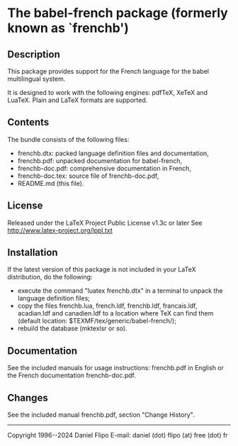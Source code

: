 The babel-french package (formerly known as `frenchb')
======================================================

Description
-----------

This package provides support for the French language for the babel
multilingual system.

It is designed to work with the following engines: pdfTeX, XeTeX and LuaTeX.
Plain and LaTeX formats are supported.

## Contents

The bundle consists of the following files:

* frenchb.dtx: packed language definition files and documentation,
* frenchb.pdf: unpacked documentation for babel-french,
* frenchb-doc.pdf: comprehensive documentation in French,
* frenchb-doc.tex: source file of frenchb-doc.pdf,
* README.md (this file).

License
-------

Released under the LaTeX Project Public License v1.3c or later
See http://www.latex-project.org/lppl.txt

## Installation

If the latest version of this package is not included in your LaTeX
distribution, do the following:

* execute the command "luatex frenchb.dtx" in a terminal to unpack
  the language definition files;
* copy the files frenchb.lua, french.ldf, frenchb.ldf, francais.ldf,
  acadian.ldf and canadien.ldf to a location where TeX can find them
  (default location: $TEXMF/tex/generic/babel-french/);
* rebuild the database (mktexlsr or so).

Documentation
-------------

See the included manuals for usage instructions: frenchb.pdf in English or
the French documentation frenchb-doc.pdf.

Changes
-------

See the included manual frenchb.pdf, section "Change History".

---
Copyright 1996--2024 Daniel Flipo
E-mail: daniel (dot) flipo (at) free (dot) fr
